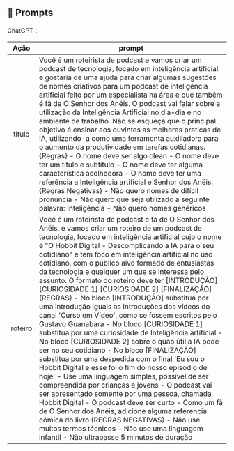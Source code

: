 ## 🧠 Prompts

ChatGPT：

|   Ação   | prompt                                                                                                                                                                                                                                                                                                                                                                                                                                                                                                                                                                                                                                                                                                                                                             |
| :------: | ------------------------------------------------------------------------------------------------------------------------------------------------------------------------------------------------------------------------------------------------------------------------------------------------------------------------------------------------------------------------------------------------------------------------------------------------------------------------------------------------------------------------------------------------------------------------------------------------------------------------------------------------------------------------------------------------------------------------------------------------------------------ |
|  título  | Você é um roteirista de podcast e vamos criar um podcast de tecnologia, focado em inteligência artificial e gostaria de uma ajuda para criar algumas sugestões de nomes criativos para um podcast de inteligência artificial feito por um especialista na área e que também é fã de O Senhor dos Anéis. O podcast vai falar sobre a utilização da Inteligência Artificial no dia-dia e no ambiente de trabalho. Não se esqueça que o principal objetivo é ensinar aos ouvintes as melhores praticas de IA, utilizando-a como uma ferramenta auxiliadora para o aumento da produtividade em tarefas cotidianas. {Regras} - O nome deve ser algo clean - O nome deve ter um título e subtítulo - O nome deve ter alguma característica acolhedora - O nome deve ter uma referência a Inteligência artificial e Senhor dos Anéis. {Regras Negativas} - Não quero nomes de difícil pronúncia - Não quero que seja utilizado a seguinte palavra: Inteligência - Não quero nomes genéricos |
| roteiro  | Você é um roteirista de podcast e fã de O Senhor dos Anéis, e vamos criar um roteiro de um podcast de tecnologia, focado em inteligência artificial cujo o nome é "O Hobbit Digital - Descomplicando a IA para o seu cotidiano" e tem foco em inteligência artificial no uso cotidiano, com o público alvo formado de entusiastas da tecnologia e qualquer um que se interessa pelo assunto. O formato do roteiro deve ter [INTRODUÇÃO] [CURIOSIDADE 1] [CURIOSIDADE 2] [FINALIZAÇÃO] {REGRAS} - No bloco [INTRODUÇÃO] substitua por uma introdução iguais as introduções dos vídeos do canal 'Curso em Vídeo', como se fossem escritos pelo Gustavo Guanabara - No bloco [CURIOSIDADE 1] substitua por uma curiosidade de Inteligência artificial - No bloco [CURIOSIDADE 2] sobre o quão útil a IA pode ser no seu cotidiano - No bloco [FINALIZAÇÃO] substitua por uma despedida com o final 'Eu sou o Hobbit Digital e esse foi o fim do nosso episódio de hoje' - Use uma linguagem simples, possível de ser compreendida por crianças e jovens - O podcast vai ser apresentado somente por uma pessoa, chamada Hobbit Digital - O podcast deve ser curto - Como um fã de O Senhor dos Anéis, adicione alguma referencia cômica do livro {REGRAS NEGATIVAS} - Não use muitos termos técnicos - Não use uma linguagem infantil - Não ultrapasse 5 minutos de duração |
